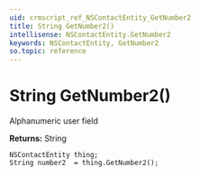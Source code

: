 ```yaml
---
uid: crmscript_ref_NSContactEntity_GetNumber2
title: String GetNumber2()
intellisense: NSContactEntity.GetNumber2
keywords: NSContactEntity, GetNumber2
so.topic: reference
---
```


# String GetNumber2()

Alphanumeric user field

**Returns:** String

```crmscript
NSContactEntity thing;
String number2  = thing.GetNumber2();
```

